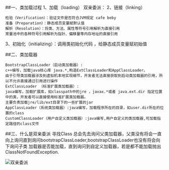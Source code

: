 ##一、类加载过程
1、加载（loading）
  双亲委派：
2、链接（linking）
```
检验（Verification）：验证文件是否符合JVM规定 cafe beby
准备（Preparation）：静态成员变量赋默认值
解析（Resolution）：将类、方法、属性等符号引用解析为直接引用
常量池中的各种符号引用解析为指针、偏移量等内存地址的直接引用
```
3、初始化（initializing）：调用类初始化代码 <clinit>，给静态成员变量赋初始值

##二、类加载器
```
BootstrapClassLoader（启动类加载器）:
c++编写，加载java核心库 java.*,构造ExtClassLoader和AppClassLoader。
由于引导类加载器涉及到虚拟机本地实现细节，开发者无法直接获取到启动类加载器的引用，所以不允许直接通过引用进行操作
ExtClassLoader （标准扩展类加载器）:
java编写，加载扩展库，如classpath中的jre ，javax.*或者 java.ext.dir 指定位置中的类，开发者可以直接使用标准扩展类加载器。
主要负责加载jre/lib/ext目录下的一些扩展的jar
AppClassLoader（系统类加载器）:java编写，加载程序所在的目录，如user.dir所在的位置的class
CustomClassLoader（用户自定义类加载器）:java编写,用户自定义的类加载器,可加载指定路径的class文件
```
##三、什么是双亲委派
寻找Class 总会先去询问父类加载器，父类没有将会一直向上询问直到询问bootstrapClassLoader,bootstrapClassLoader也没有将会向下询问子类
加载器是否能加载，直到询问到自定义加载器，若是都不能加载抛出ClassNotFoundException.

![双亲委派](E:\ideaWorkSpace2019\study\study-summary\JVM\images\双亲委派.png)

















